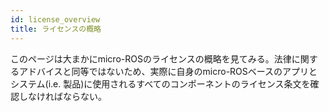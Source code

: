 ```yaml
---
id: license_overview
title: ライセンスの概略
---
```


このページは大まかにmicro-ROSのライセンスの概略を見てみる。法律に関するアドバイスと同等ではないため、実際に自身のmicro-ROSベースのアプリとシステム(i.e. 製品)に使用されるすべてのコンポーネントのライセンス条文を確認しなければならない。